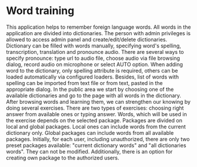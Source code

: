 Word training
========================

This application helps to remember foreign language words. All words in the application are divided into dictionaries.
The person with admin privileges is allowed to access admin panel and create/edit/delete dictionaries.
Dictionary can be filled with words manually, specifying word's spelling, transcription, translation and pronounce audio.
There are several ways to specify pronounce: type url to audio file, choose audio via file browsing dialog,
record audio on microphone or select AUTO option. When adding word to the dictionary, only spelling attribute is
required, others can be loaded automatically via configured loaders. Besides, list of words with spelling can be imported from
text file or from text, pasted in the appropriate dialog.
In the public area we start by choosing one of the available dictionaries and go to the page with all words
in the dictionary. After browsing words and learning them, we can strengthen our knowing by doing several exercises.
There are two types of exercises: choosing right answer from available ones or typing answer.
Words, which will be used in the exercise depends on the selected package. Packages are divided on local and global
packages. Local ones can include words from the current dictionary only. Global packages can include words from all
available packages. Initially, for each user, including unauthorized, there are only two preset packages available:
"current dictionary words" and "all dictionaries words". They can not be modified. Additionally, there is an option
for creating own package to the authorized users.